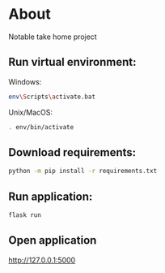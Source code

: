 # About

Notable take home project

## Run virtual environment:

Windows:
```bash
env\Scripts\activate.bat
```

Unix/MacOS:
```bash
. env/bin/activate
```

## Download requirements:

```bash
python -m pip install -r requirements.txt
```

## Run application:

```bash
flask run
```

## Open application

http://127.0.0.1:5000 

